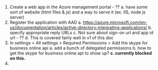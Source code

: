 1. Create a web app in the Azure management portal - ??
    a. have some sort of website (html files & js) and a way to serve it (ex. IIS, node js server)
2. Register the application with AAD
    a. https://azure.microsoft.com/en-us/documentation/articles/active-directory-integrating-applications/
    b. specify appropriate reply URLs
    c. Not sure about sign-on url and app id url - ??
    d. This is covered fairly well in v1 of this doc
3. In settings > All settings > Required Permissions > Add the skype for business online api
    a. add a bunch of delegated permissions
    b. how to get the skype for business online api to show up?
    **c. currently blocked on this.**
4. 

    
